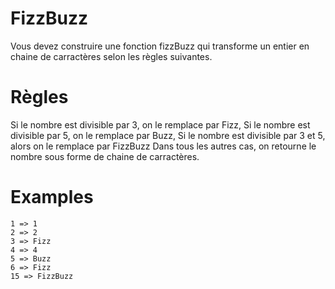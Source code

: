 # FizzBuzz
Vous devez construire une fonction fizzBuzz qui transforme un entier en chaine de carractères selon les règles suivantes.

# Règles
Si le nombre est divisible par 3, on le remplace par Fizz, Si le nombre est divisible par 5, on le remplace par Buzz, Si le nombre est divisible par 3 et 5, alors on le remplace par FizzBuzz Dans tous les autres cas, on retourne le nombre sous forme de chaine de carractères.

# Examples
```
1 => 1
2 => 2
3 => Fizz
4 => 4
5 => Buzz
6 => Fizz
15 => FizzBuzz
```